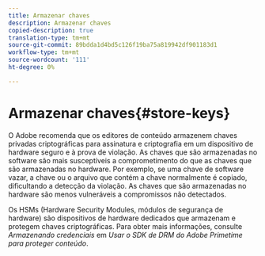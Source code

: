 ```yaml
---
title: Armazenar chaves
description: Armazenar chaves
copied-description: true
translation-type: tm+mt
source-git-commit: 89bdda1d4bd5c126f19ba75a819942df901183d1
workflow-type: tm+mt
source-wordcount: '111'
ht-degree: 0%

---
```



# Armazenar chaves{#store-keys}

O Adobe recomenda que os editores de conteúdo armazenem chaves privadas criptográficas para assinatura e criptografia em um dispositivo de hardware seguro e à prova de violação. As chaves que são armazenadas no software são mais susceptíveis a comprometimento do que as chaves que são armazenadas no hardware. Por exemplo, se uma chave de software vazar, a chave ou o arquivo que contém a chave normalmente é copiado, dificultando a detecção da violação. As chaves que são armazenadas no hardware são menos vulneráveis a compromissos não detectados.

Os HSMs (Hardware Security Modules, módulos de segurança de hardware) são dispositivos de hardware dedicados que armazenam e protegem chaves criptográficas. Para obter mais informações, consulte *Armazenando credenciais* em *Usar o SDK de DRM do Adobe Primetime para proteger conteúdo*.
